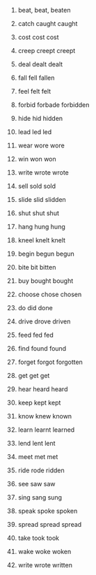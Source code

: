 1. beat, beat, beaten
2. catch caught caught
3. cost cost cost
4. creep creept creept
5. deal dealt dealt
6. fall fell fallen
7. feel felt felt
8. forbid forbade forbidden
9. hide hid hidden
10. lead led led
11. wear wore wore
12. win won won
13. write wrote wrote
14. sell sold sold
15. slide slid slidden
16. shut shut shut
17. hang hung hung
18. kneel knelt knelt

19. begin begun begun
20. bite bit bitten
21. buy bought bought
22. choose chose chosen
23. do did done
24. drive drove driven
25. feed fed fed
26. find found found
27. forget forgot forgotten
28. get get get
29. hear heard heard
30. keep kept kept
31. know knew known
32. learn learnt learned
33. lend lent lent
34. meet met met
35. ride rode ridden
36. see saw saw
37.  sing sang sung
38.  speak spoke spoken
39.  spread spread spread
40.  take took took
41.  wake woke woken
42.  write wrote written